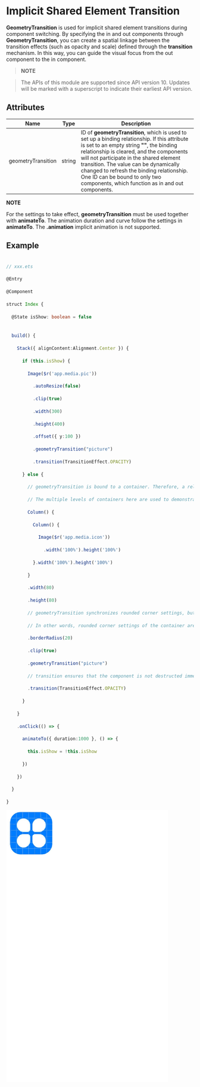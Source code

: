 # Implicit Shared Element Transition

**GeometryTransition** is used for implicit shared element transitions during component switching. By specifying the in and out components through **GeometryTransition**, you can create a spatial linkage between the transition effects (such as opacity and scale) defined through the **transition** mechanism. In this way, you can guide the visual focus from the out component to the in component.

> **NOTE**

> The APIs of this module are supported since API version 10. Updates will be marked with a superscript to indicate their earliest API version.

## Attributes

| Name              | Type| Description                                                    |
| ------------------ | -------- | ------------------------------------------------------------ |
| geometryTransition | string   | ID of **geometryTransition**, which is used to set up a binding relationship. If this attribute is set to an empty string **""**, the binding relationship is cleared, and the components will not participate in the shared element transition. The value can be dynamically changed to refresh the binding relationship. One ID can be bound to only two components, which function as in and out components.|

**NOTE**

For the settings to take effect, **geometryTransition** must be used together with **animateTo**. The animation duration and curve follow the settings in **animateTo**. The **.animation** implicit animation is not supported.

## Example

```ts

// xxx.ets

@Entry

@Component

struct Index {

  @State isShow: boolean = false


  build() {

    Stack({ alignContent:Alignment.Center }) {

      if (this.isShow) {

        Image($r('app.media.pic'))

          .autoResize(false)

          .clip(true)

          .width(300)

          .height(400)

          .offset({ y:100 })

          .geometryTransition("picture")

          .transition(TransitionEffect.OPACITY)

      } else {

        // geometryTransition is bound to a container. Therefore, a relative layout must be configured for the child components of the container.

        // The multiple levels of containers here are used to demonstrate passing of relative layout constraints.

        Column() {

          Column() {

            Image($r('app.media.icon'))

              .width('100%').height('100%')

          }.width('100%').height('100%')

        }

        .width(80)

        .height(80)

        // geometryTransition synchronizes rounded corner settings, but only for the bound component, which is the container in this example.

        // In other words, rounded corner settings of the container are synchronized, and those of the child components are not.

        .borderRadius(20)

        .clip(true)

        .geometryTransition("picture")

        // transition ensures that the component is not destructed immediately when it exits. You can customize the transition effect.

        .transition(TransitionEffect.OPACITY)

      }

    }

    .onClick(() => {

      animateTo({ duration:1000 }, () => {

        this.isShow = !this.isShow

      })

    })

  }

}

```

![geometrytransition](figures/geometrytransition.gif)
